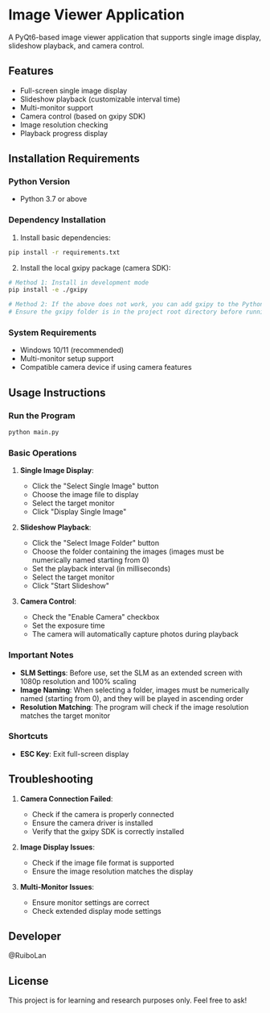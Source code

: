 # Image Viewer Application

A PyQt6-based image viewer application that supports single image display, slideshow playback, and camera control.

## Features

* Full-screen single image display
* Slideshow playback (customizable interval time)
* Multi-monitor support
* Camera control (based on gxipy SDK)
* Image resolution checking
* Playback progress display

## Installation Requirements

### Python Version

* Python 3.7 or above

### Dependency Installation

1. Install basic dependencies:

```bash
pip install -r requirements.txt
```

2. Install the local gxipy package (camera SDK):

```bash
# Method 1: Install in development mode
pip install -e ./gxipy

# Method 2: If the above does not work, you can add gxipy to the Python path
# Ensure the gxipy folder is in the project root directory before running the program
```

### System Requirements

* Windows 10/11 (recommended)
* Multi-monitor setup support
* Compatible camera device if using camera features

## Usage Instructions

### Run the Program

```bash
python main.py
```

### Basic Operations

1. **Single Image Display**:

   * Click the "Select Single Image" button
   * Choose the image file to display
   * Select the target monitor
   * Click "Display Single Image"

2. **Slideshow Playback**:

   * Click the "Select Image Folder" button
   * Choose the folder containing the images (images must be numerically named starting from 0)
   * Set the playback interval (in milliseconds)
   * Select the target monitor
   * Click "Start Slideshow"

3. **Camera Control**:

   * Check the "Enable Camera" checkbox
   * Set the exposure time
   * The camera will automatically capture photos during playback

### Important Notes

* **SLM Settings**: Before use, set the SLM as an extended screen with 1080p resolution and 100% scaling
* **Image Naming**: When selecting a folder, images must be numerically named (starting from 0), and they will be played in ascending order
* **Resolution Matching**: The program will check if the image resolution matches the target monitor

### Shortcuts

* **ESC Key**: Exit full-screen display

## Troubleshooting

1. **Camera Connection Failed**:

   * Check if the camera is properly connected
   * Ensure the camera driver is installed
   * Verify that the gxipy SDK is correctly installed

2. **Image Display Issues**:

   * Check if the image file format is supported
   * Ensure the image resolution matches the display

3. **Multi-Monitor Issues**:

   * Ensure monitor settings are correct
   * Check extended display mode settings

## Developer

@RuiboLan

## License

This project is for learning and research purposes only. Feel free to ask!
